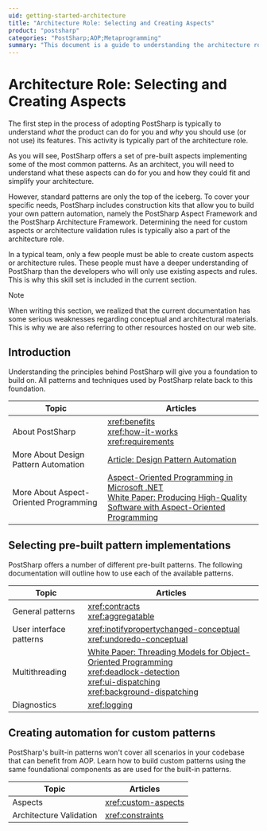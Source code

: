 ```yaml
---
uid: getting-started-architecture
title: "Architecture Role: Selecting and Creating Aspects"
product: "postsharp"
categories: "PostSharp;AOP;Metaprogramming"
summary: "This document is a guide to understanding the architecture role in adopting PostSharp, a tool that offers pre-built aspects and allows users to create custom aspects for specific needs."
---
```

# Architecture Role: Selecting and Creating Aspects

The first step in the process of adopting PostSharp is typically to understand *what* the product can do for you and *why* you should use (or not use) its features. This activity is typically part of the architecture role. 

As you will see, PostSharp offers a set of pre-built aspects implementing some of the most common patterns. As an architect, you will need to understand what these aspects can do for you and how they could fit and simplify your architecture.

However, standard patterns are only the top of the iceberg. To cover your specific needs, PostSharp includes construction kits that allow you to build your own pattern automation, namely the PostSharp Aspect Framework and the PostSharp Architecture Framework. Determining the need for custom aspects or architecture validation rules is typically also a part of the architecture role.

In a typical team, only a few people must be able to create custom aspects or architecture rules. These people must have a deeper understanding of PostSharp than the developers who will only use existing aspects and rules. This is why this skill set is included in the current section.

> [!NOTE]
> When writing this section, we realized that the current documentation has some serious weaknesses regarding conceptual and architectural materials. This is why we are also referring to other resources hosted on our web site.


## Introduction

Understanding the principles behind PostSharp will give you a foundation to build on. All patterns and techniques used by PostSharp relate back to this foundation.

| Topic | Articles |
|-------|----------|
| About PostSharp | <xref:benefits><br><xref:how-it-works><br><xref:requirements> |
| More About Design Pattern Automation | [Article: Design Pattern Automation](https://www.postsharp.net/downloads/documentation/Design%20Pattern%20Automation.pdf) |
| More About Aspect-Oriented Programming | [Aspect-Oriented Programming in Microsoft .NET](https://www.postsharp.net/aop.net)<br>[White Paper: Producing High-Quality Software with Aspect-Oriented Programming](https://www.postsharp.net/downloads/documentation/Producing%20High-Quality%20Software%20with%20Aspect-Oriented%20Programming.pdf) |


## Selecting pre-built pattern implementations

PostSharp offers a number of different pre-built patterns. The following documentation will outline how to use each of the available patterns.

| Topic | Articles |
|-------|----------|
| General patterns | <xref:contracts><br><xref:aggregatable> |
| User interface patterns | <xref:inotifypropertychanged-conceptual><br><xref:undoredo-conceptual> |
| Multithreading | [White Paper: Threading Models for Object-Oriented Programming](https://www.postsharp.net/downloads/documentation/Threading%20Models%20for%20OOP.pdf)<br><xref:deadlock-detection><br><xref:ui-dispatching><br><xref:background-dispatching> |
| Diagnostics | <xref:logging> |


## Creating automation for custom patterns

PostSharp's built-in patterns won't cover all scenarios in your codebase that can benefit from AOP. Learn how to build custom patterns using the same foundational components as are used for the built-in patterns.

| Topic | Articles |
|-------|----------|
| Aspects | <xref:custom-aspects> |
| Architecture Validation | <xref:constraints> |


